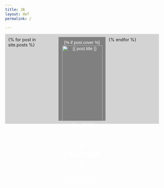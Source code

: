 ```yaml
---
title: JA
layout: def
permalink: /

---
```

<style>
    .dek {
        display: grid;
        grid-template-columns: 1fr 1fr 1fr;
        gap: 10px;
        background-color: lightgray;
        padding: 10px;
    }
    .card {
        padding: 10px;
        text-align: center;
        background-color: gray;
        color: white;
        font-family: Arial, sans-serif;
        transition: background-color 0.3s ease;
    }
    .card:hover {
        background-color: red;
    }
    .card a {
        color: white;
        text-decoration: none;
        display: block;
        height: 100%;
        width: 100%;
    }
</style>

<div class="dek">
    {% for post in site.posts %}
    <div class="card">
        <a href="{{ post.url }}">
            {% if post.cover %}
            <img src="{{ post.cover }}" alt="{{ post.title }}" style="width: 99%; margin: 1%;">
            {% endif %}
            <h1>{{ post.title }}</h1>
            <p>{{ post.date | date: "%B %d, %Y" }}</p>
        </a>
    </div>
    {% endfor %}
</div>

